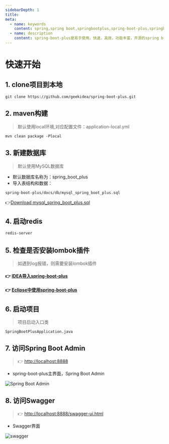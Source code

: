 ```yaml
---
sidebarDepth: 1
title: 
meta:
  - name: keywords
    content: spring,spring boot,springbootplus,spring-boot-plus,springboot.plus,springbootplus官网,spring boot 开源项目,java,后台脚手架
  - name: description
    content: spring-boot-plus是易于使用，快速，高效，功能丰富，开源的spring boot 脚手架。前后端分离,专注于后端服务！ 每个人都可以独立、快速、高效地开发项目！Everyone can develop projects independently, quickly and efficiently！
---
```


# 快速开始

## 1. clone项目到本地

```shell script
git clone https://github.com/geekidea/spring-boot-plus.git
```

## 2. maven构建
> 默认使用local环境,对应配置文件：application-local.yml
```shell script
mvn clean package -Plocal
```

## 3. 新建数据库
> 默认使用MySQL数据库
- 默认数据库名称为：spring_boot_plus
- 导入表结构和数据：

```text
spring-boot-plus/docs/db/mysql_spring_boot_plus.sql
```
👉[Download mysql_spring_boot_plus.sql](https://raw.githubusercontent.com/geekidea/spring-boot-plus/master/docs/db/mysql_spring_boot_plus.sql)

## 4. 启动redis
```bash
redis-server
```

## 5. 检查是否安装lombok插件
> 如遇到log报错，则需要安装lombok插件

#### 👉 [IDEA导入spring-boot-plus](https://springboot.plus/guide/idea-spring-boot-plus.html)
#### 👉 [Eclipse中使用spring-boot-plus](https://springboot.plus/guide/eclipse-spring-boot-plus.html)

## 6. 启动项目
> 项目启动入口类
```text
SpringBootPlusApplication.java
```

## 7. 访问Spring Boot Admin
> 👉 [http://localhost:8888](http://localhost:8888/docs)

- spring-boot-plus主界面，Spring Boot Admin

![Spring Boot Admin](https://geekidea.oss-cn-chengdu.aliyuncs.com/spring-boot-plus/img/springbootadmin/springbootadmin-home.png)

## 8. 访问Swagger
> 👉 [http://localhost:8888/swagger-ui.html](http://localhost:8888/swagger-ui.html)

- Swagger界面

![swagger](https://geekidea.oss-cn-chengdu.aliyuncs.com/spring-boot-plus/img/sys-log-swagger.png)
 
